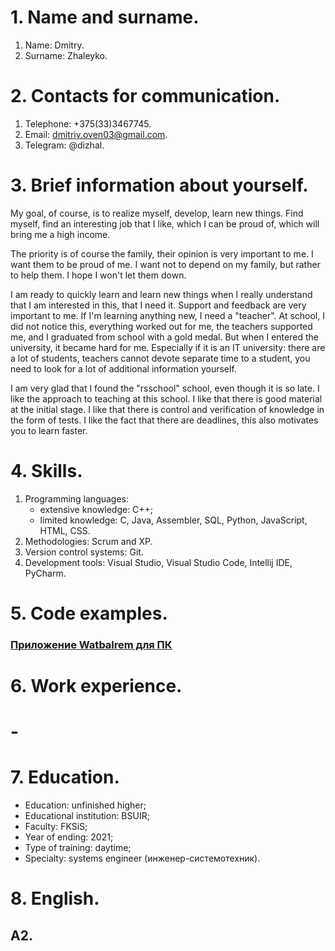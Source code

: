 # 1. Name and surname.
  1) Name: Dmitry.
  2) Surname: Zhaleyko.
# 2. Contacts for communication.
  1) Telephone: +375(33)3467745.
  2) Email: dmitriy.oven03@gmail.com.
  3) Telegram: @dizhal.
# 3. Brief information about yourself.
My goal, of course, is to realize myself, develop, learn new things. Find myself, find an interesting job that I like, which I can be proud of, which will bring me a high income.

The priority is of course the family, their opinion is very important to me. I want them to be proud of me. I want not to depend on my family, but rather to help them. I hope I won't let them down.

I am ready to quickly learn and learn new things when I really understand that I am interested in this, that I need it. Support and feedback are very important to me. If I'm learning anything new, I need a "teacher". At school, I did not notice this, everything worked out for me, the teachers supported me, and I graduated from school with a gold medal. But when I entered the university, it became hard for me. Especially if it is an IT university: there are a lot of students, teachers cannot devote separate time to a student, you need to look for a lot of additional information yourself.

I am very glad that I found the "rsschool" school, even though it is so late. I like the approach to teaching at this school. I like that there is good material at the initial stage. I like that there is control and verification of knowledge in the form of tests. I like the fact that there are deadlines, this also motivates you to learn faster.

# 4. Skills.
  1) Programming languages: 
     * extensive knowledge: C++;
     * limited knowledge: C, Java, Assembler, SQL, Python, JavaScript, HTML, CSS.
  2) Methodologies: Scrum and XP.
  3) Version control systems: Git.
  4) Development tools: Visual Studio, Visual Studio Code, Intellij IDE, PyCharm.
# 5. Code examples.
### [Приложение Watbalrem для ПК](https://github.com/dizhal/Project_Trtpo/tree/master/Project/Code)
# 6. Work experience.
# -
# 7. Education.
  * Education: unfinished higher;
  * Educational institution: BSUIR;
  * Faculty: FKSiS;
  * Year of ending: 2021;
  * Type of training: daytime;
  * Specialty: systems engineer (инженер-системотехник).
# 8. English.
## A2.